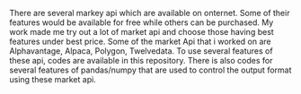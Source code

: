 There are several markey api which are available on onternet. Some of their features would be available for free while others can be purchased.
My work made me try out a lot of market api and choose those having best features under best price. 
Some of the market Api that i worked on are Alphavantage, Alpaca, Polygon, Twelvedata.
To use several features of these api, codes are available in this repository.
There is also codes for several features of pandas/numpy that are used to control the output format using these market api.
